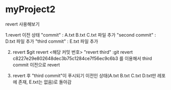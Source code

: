 # myProject2
revert 사용해보기

1.revert 이전 상태
"commit" : A.txt B.txt C.txt 파일 추가
"second commit" : D.txt 파일 추가
"third commit" : E.txt 파일 추가

2. revert 
$git revert <해당 커밋 번호>
"revert third" :git revert c8227e29e802648dec3b75c1284ce7f56ec9c6b3 를 이용해서 third commit 이전으로 revert

3. revert 후
"third commit"이 푸시되기 이전인 상태(A.txt B.txt C.txt D.txt만 레포에 존재, E.txt는 없음)로 돌아감
